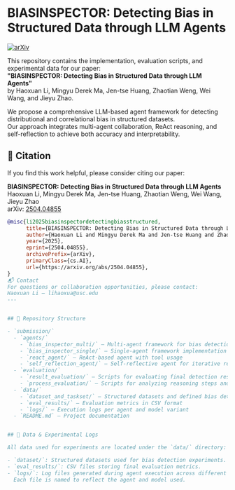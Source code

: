 # BIASINSPECTOR: Detecting Bias in Structured Data through LLM Agents

[![arXiv](https://img.shields.io/badge/arXiv-2504.04855-b31b1b.svg)](https://arxiv.org/abs/2504.04855)

This repository contains the implementation, evaluation scripts, and experimental data for our paper:  
**"BIASINSPECTOR: Detecting Bias in Structured Data through LLM Agents"**  
by Haoxuan Li, Mingyu Derek Ma, Jen-tse Huang, Zhaotian Weng, Wei Wang, and Jieyu Zhao.

We propose a comprehensive LLM-based agent framework for detecting distributional and correlational bias in structured datasets.  
Our approach integrates multi-agent collaboration, ReAct reasoning, and self-reflection to achieve both accuracy and interpretability.

## 📄 Citation

If you find this work helpful, please consider citing our paper:

**BIASINSPECTOR: Detecting Bias in Structured Data through LLM Agents**  
Haoxuan Li, Mingyu Derek Ma, Jen-tse Huang, Zhaotian Weng, Wei Wang, Jieyu Zhao  
arXiv: [2504.04855](https://arxiv.org/abs/2504.04855)

```bibtex
@misc{li2025biasinspectordetectingbiasstructured,
      title={BIASINSPECTOR: Detecting Bias in Structured Data through LLM Agents}, 
      author={Haoxuan Li and Mingyu Derek Ma and Jen-tse Huang and Zhaotian Weng and Wei Wang and Jieyu Zhao},
      year={2025},
      eprint={2504.04855},
      archivePrefix={arXiv},
      primaryClass={cs.AI},
      url={https://arxiv.org/abs/2504.04855}, 
}
📬 Contact
For questions or collaboration opportunities, please contact:
Haoxuan Li – lihaoxua@usc.edu
---


## 📁 Repository Structure

- `submission/`
  - `agents/`
    - `bias_inspector_multi/` – Multi-agent framework for bias detection
    - `bias_inspector_single/` – Single-agent framework implementation
    - `react_agent/` – ReAct-based agent with tool usage
    - `self_reflection_agent/` – Self-reflective agent for iterative reasoning
  - `evaluation/`
    - `result_evaluation/` – Scripts for evaluating final detection results
    - `process_evaluation/` – Scripts for analyzing reasoning steps and tool usage
  - `data/`
    - `dataset_and_taskset/` – Structured datasets and defined bias detection tasks
    - `eval_results/` – Evaluation metrics in CSV format
    - `logs/` – Execution logs per agent and model variant
  - `README.md` – Project documentation


## 📂 Data & Experimental Logs

All data used for experiments are located under the `data/` directory:

- `dataset/`: Structured datasets used for bias detection experiments.
- `eval_results/`: CSV files storing final evaluation metrics.
- `logs/`: Log files generated during agent execution across different LLMs (GPT-4o and Llama 3.3 70B).  
  Each file is named to reflect the agent and model used.
